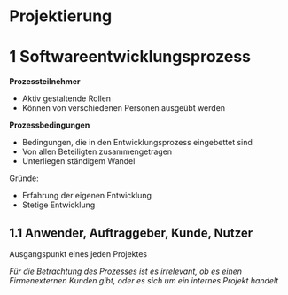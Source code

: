 Projektierung
=============

1 Softwareentwicklungsprozess
===

**Prozessteilnehmer**

- Aktiv gestaltende Rollen
- Können von verschiedenen Personen ausgeübt werden

**Prozessbedingungen**

- Bedingungen, die in den Entwicklungsprozess eingebettet sind
- Von allen Beteiligten zusammengetragen
- Unterliegen ständigem Wandel

Gründe:

- Erfahrung der eigenen Entwicklung
- Stetige Entwicklung

1.1 Anwender, Auftraggeber, Kunde, Nutzer
---

Ausgangspunkt eines jeden Projektes

*Für die Betrachtung des Prozesses ist es irrelevant, ob es einen Firmenexternen Kunden gibt, oder es sich um ein internes Projekt handelt*
 
